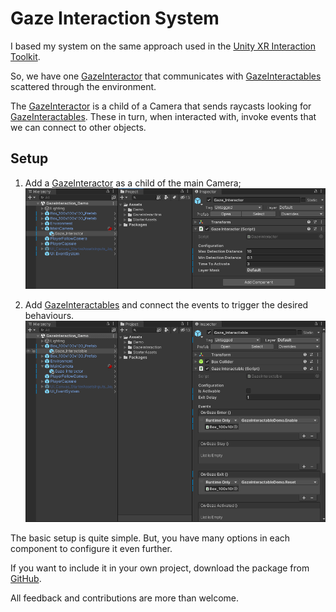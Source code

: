 # Gaze Interaction System

I based my system on the same approach used in the [Unity XR Interaction Toolkit](https://docs.unity3d.com/Packages/com.unity.xr.interaction.toolkit@2.0/manual/index.html).

So, we have one [GazeInteractor](api/TS.GazeInteraction.GazeInteractor.html) that communicates with [GazeInteractables](api/TS.GazeInteraction.GazeInteractable.html) scattered through the environment.

The [GazeInteractor](api/TS.GazeInteraction.GazeInteractor.html) is a child of a Camera that sends raycasts looking for [GazeInteractables](api/TS.GazeInteraction.GazeInteractable.html). These in turn, when interacted with, invoke events that we can connect to other objects.

## Setup

1.  Add a [GazeInteractor](api/TS.GazeInteraction.GazeInteractor.html) as a child of the main Camera; ![unity_gaze_interactor.png](images/unity_gaze_interactor.png)
    
2.  Add [GazeInteractables](api/TS.GazeInteraction.GazeInteractable.html) and connect the events to trigger the desired behaviours. ![f838ee23d40c5c4a78188618c0d7ee66.png](images/unity_gaze_interactable.png)
    

The basic setup is quite simple. But, you have many options in each component to configure it even further.

If you want to include it in your own project, download the package from [GitHub](https://github.com/tomazsaraiva/unity-gaze-interaction/releases).

All feedback and contributions are more than welcome.